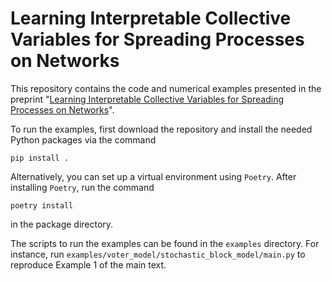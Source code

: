 # Learning Interpretable Collective Variables for Spreading Processes on Networks

This repository contains the code and numerical examples presented in the preprint "[Learning Interpretable Collective Variables for Spreading Processes on Networks](https://arxiv.org/abs/2307.03491)".

To run the examples, first download the repository and install the needed Python packages via the command
```
pip install .
```
Alternatively, you can set up a virtual environment using `Poetry`.
After installing `Poetry`, run the command
```
poetry install
```
in the package directory.

The scripts to run the examples can be found in the `examples` directory.
For instance, run `examples/voter_model/stochastic_block_model/main.py` to reproduce Example 1 of the main text.

